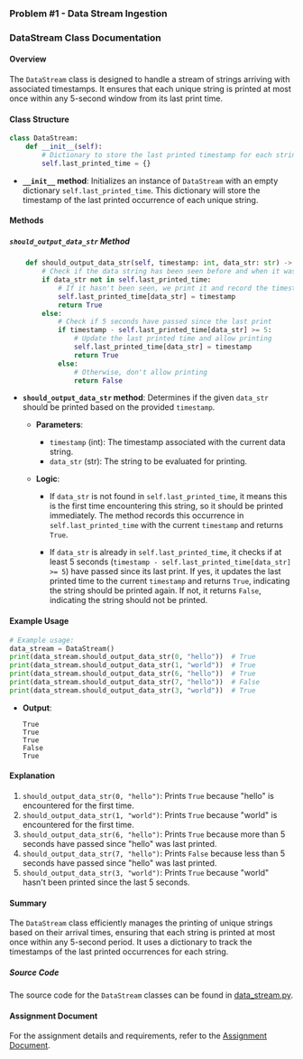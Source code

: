 
### Problem #1 - Data Stream Ingestion

### DataStream Class Documentation

#### Overview

The `DataStream` class is designed to handle a stream of strings arriving with associated timestamps. It ensures that each unique string is printed at most once within any 5-second window from its last print time.

#### Class Structure

```python
class DataStream:
    def __init__(self):
        # Dictionary to store the last printed timestamp for each string
        self.last_printed_time = {}
```

- **`__init__` method**: Initializes an instance of `DataStream` with an empty dictionary `self.last_printed_time`. This dictionary will store the timestamp of the last printed occurrence of each unique string.

#### Methods

##### `should_output_data_str` Method

```python
    def should_output_data_str(self, timestamp: int, data_str: str) -> bool:
        # Check if the data string has been seen before and when it was last printed
        if data_str not in self.last_printed_time:
            # If it hasn't been seen, we print it and record the timestamp
            self.last_printed_time[data_str] = timestamp
            return True
        else:
            # Check if 5 seconds have passed since the last print
            if timestamp - self.last_printed_time[data_str] >= 5:
                # Update the last printed time and allow printing
                self.last_printed_time[data_str] = timestamp
                return True
            else:
                # Otherwise, don't allow printing
                return False
```

- **`should_output_data_str` method**: Determines if the given `data_str` should be printed based on the provided `timestamp`.

  - **Parameters**:
    - `timestamp` (int): The timestamp associated with the current data string.
    - `data_str` (str): The string to be evaluated for printing.

  - **Logic**:
    - If `data_str` is not found in `self.last_printed_time`, it means this is the first time encountering this string, so it should be printed immediately. The method records this occurrence in `self.last_printed_time` with the current `timestamp` and returns `True`.
    
    - If `data_str` is already in `self.last_printed_time`, it checks if at least 5 seconds (`timestamp - self.last_printed_time[data_str] >= 5`) have passed since its last print. If yes, it updates the last printed time to the current `timestamp` and returns `True`, indicating the string should be printed again. If not, it returns `False`, indicating the string should not be printed.

#### Example Usage

```python
# Example usage:
data_stream = DataStream()
print(data_stream.should_output_data_str(0, "hello"))  # True
print(data_stream.should_output_data_str(1, "world"))  # True
print(data_stream.should_output_data_str(6, "hello"))  # True
print(data_stream.should_output_data_str(7, "hello"))  # False
print(data_stream.should_output_data_str(3, "world"))  # True
```

- **Output**:
  ```
  True
  True
  True
  False
  True
  ```

#### Explanation

1. `should_output_data_str(0, "hello")`: Prints `True` because "hello" is encountered for the first time.
2. `should_output_data_str(1, "world")`: Prints `True` because "world" is encountered for the first time.
3. `should_output_data_str(6, "hello")`: Prints `True` because more than 5 seconds have passed since "hello" was last printed.
4. `should_output_data_str(7, "hello")`: Prints `False` because less than 5 seconds have passed since "hello" was last printed.
5. `should_output_data_str(3, "world")`: Prints `True` because "world" hasn't been printed since the last 5 seconds.

#### Summary

The `DataStream` class efficiently manages the printing of unique strings based on their arrival times, ensuring that each string is printed at most once within any 5-second period. It uses a dictionary to track the timestamps of the last printed occurrences for each string.



##### Source Code

The source code for the `DataStream` classes can be found in [data_stream.py](https://github.com/jjayaprakash-tech/infosoft-interview-assignment/blob/main/source-code/data_stream.py).

#### Assignment Document

For the assignment details and requirements, refer to the [Assignment Document](https://github.com/jjayaprakash-tech/infosoft-interview-assignment/blob/main/assignment-documents).
